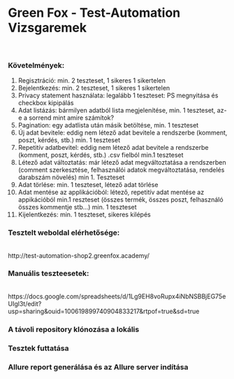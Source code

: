 
# Green Fox - Test-Automation Vizsgaremek
<br />

### Követelmények:

1. Regisztráció: min. 2 teszteset, 1 sikeres 1 sikertelen
2. Bejelentkezés: min. 2 teszteset, 1 sikeres 1 sikertelen
3. Privacy statement használata: legalább 1 teszteset: PS megnyitása és checkbox kipipálás
4. Adat listázás: bármilyen adatból lista megjelenítése, min. 1 teszteset, az-e a sorrend mint amire számítok?
5. Pagination: egy adatlista után másik betöltése, min. 1 teszteset
6. Új adat bevitele: eddig nem létező adat bevitele a rendszerbe (komment, poszt, kérdés, stb.) min. 1 teszteset
7. Repetitív adatbevitel: eddig nem létező adat bevitele a rendszerbe (komment, poszt, kérdés, stb.) .csv fielból min.1
teszteset
8. Létező adat változtatás: már létező adat megváltoztatása a rendszerben (comment szerkesztése, felhasználói
adatok megváltoztatása, rendelés darabszám növelés) min 1. Teszteset
9. Adat törlése: min. 1 teszteset, létező adat törlése
10. Adat mentése az applikációból: létező, repetitív adat mentése az appikációból min.1 reszteset (összes termék,
összes poszt, felhasználó összes kommentje stb...) min. 1 teszteset
11. Kijelentkezés: min. 1 teszteset, sikeres kilépés


### Tesztelt weboldal elérhetősége: 
<br />
http://test-automation-shop2.greenfox.academy/ 
<br />

### Manuális teszteesetek:
<br />
https://docs.google.com/spreadsheets/d/1Lg9EH8voRupx4iNbNSBBjEG75eUIgl3t/edit?usp=sharing&ouid=100619899740904833217&rtpof=true&sd=true

### A távoli repository klónozása a lokális

### Tesztek futtatása

### Allure report generálása és az Allure server indítása

